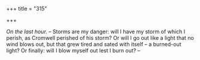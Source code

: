 +++
title = "315"

+++

*On the last hour.* – Storms are my danger: will I have my storm of which I perish, as Cromwell perished of his storm? Or will I go out like a light that no wind blows out, but that grew tired and sated with itself – a burned-out light? Or finally: will I blow myself out lest I burn out? –


